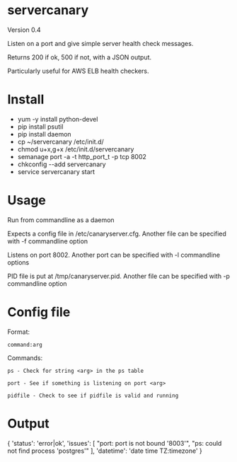 # servercanary

Version 0.4

Listen on a port and give simple server health check messages.

Returns 200 if ok, 500 if not, with a JSON output.

Particularly useful for AWS ELB health checkers.

# Install

- yum -y install python-devel
- pip install psutil
- pip install daemon
- cp ~/servercanary /etc/init.d/
- chmod u+x,g+x /etc/init.d/servercanary
- semanage port -a -t http_port_t -p tcp 8002
- chkconfig --add servercanary
- service servercanary start

# Usage

Run from commandline as a daemon

Expects a config file in /etc/canaryserver.cfg.  Another file can be specified with -f commandline option

Listens on port 8002.  Another port can be specified with -l commandline options

PID file is put at /tmp/canaryserver.pid.  Another file can be specified with -p commandline option

# Config file

Format:

    command:arg

Commands:

    ps - Check for string <arg> in the ps table

    port - See if something is listening on port <arg>

    pidfile - Check to see if pidfile is valid and running

# Output

{
    'status': 'error|ok',
    'issues': [
        "port: port is not bound '8003'",
        "ps: could not find process 'postgres'"
    ],
    'datetime': 'date time TZ:timezone'
}
